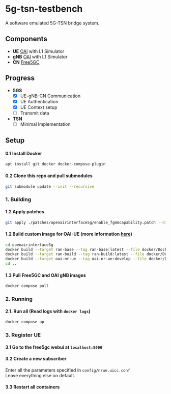 # 5g-tsn-testbench

A software emulated 5G-TSN bridge system.

## Components

- **UE** [OAI](https://gitlab.eurecom.fr/oai/openairinterface5g) with L1 Simulator
- **gNB** [OAI](https://gitlab.eurecom.fr/oai/openairinterface5g) with L1 Simulator
- **CN** [Free5GC](https://github.com/free5gc/free5gc)

## Progress
- **5GS** 
    - [x] UE-gNB-CN Communication 
    - [x] UE Authentication
    - [x] UE Context setup 
    - [ ] Transmit data
- **TSN** 
    - [ ] Minimal Implementation 

## Setup

#### 0.1 Install Docker
```bash
apt install git docker docker-compose-plugin
```

#### 0.2 Clone this repo and pull submodules
```bash
git submodule update --init --recursive
```

### 1. Building 

#### 1.2 Apply patches
```bash
git apply ./patches/openairinterface5g/enable_fgmmcapability.patch --directory=openairinterface5g
```

#### 1.2 Build custom image for OAI-UE (more information [here](https://gitlab.eurecom.fr/oai/openairinterface5g/-/tree/master/docker))
```bash
cd openairinterface5g
docker build --target ran-base --tag ran-base:latest --file docker/Dockerfile.base.rocky .
docker build --target ran-build --tag ran-build:latest --file docker/Dockerfile.build.rocky .
docker build --target oai-nr-ue --tag oai-nr-ue:develop --file docker/Dockerfile.nrUE.rocky .
cd ..
```

#### 1.3 Pull Free5GC and OAI gNB images
```bash
docker compose pull
```

### 2. Running

#### 2.1. Run all (Read logs with `docker logs`)
```bash
docker compose up
```

### 3. Register UE
#### 3.1 Go to the free5gc webui at `localhost:5000`
#### 3.2 Create a new subscriber
Enter all the parameters specified in `config/nrue.uicc.conf`\
Leave everything else on default.
#### 3.3 Restart all containers